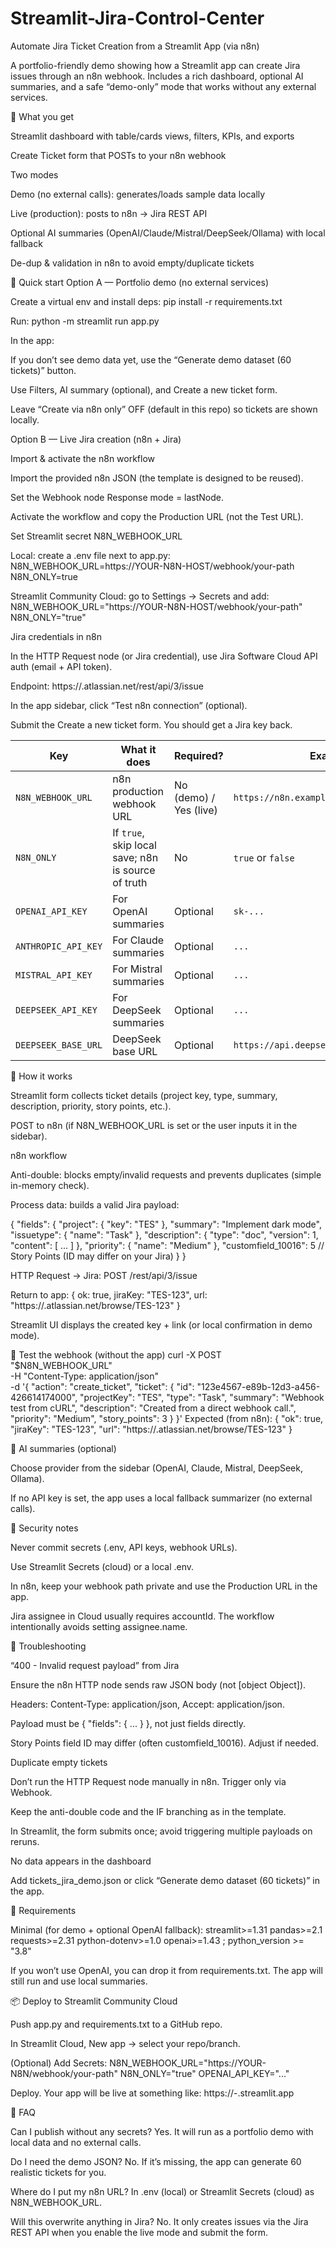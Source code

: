 # Streamlit-Jira-Control-Center 
Automate Jira Ticket Creation from a Streamlit App (via n8n)

A portfolio-friendly demo showing how a Streamlit app can create Jira issues through an n8n webhook. Includes a rich dashboard, optional AI summaries, and a safe “demo-only” mode that works without any external services.

🔎 What you get

Streamlit dashboard with table/cards views, filters, KPIs, and exports

Create Ticket form that POSTs to your n8n webhook

Two modes

Demo (no external calls): generates/loads sample data locally

Live (production): posts to n8n → Jira REST API

Optional AI summaries (OpenAI/Claude/Mistral/DeepSeek/Ollama) with local fallback

De-dup & validation in n8n to avoid empty/duplicate tickets

🚀 Quick start
Option A — Portfolio demo (no external services)

Create a virtual env and install deps:
pip install -r requirements.txt

Run:
python -m streamlit run app.py

In the app:

If you don’t see demo data yet, use the “Generate demo dataset (60 tickets)” button.

Use Filters, AI summary (optional), and Create a new ticket form.

Leave “Create via n8n only” OFF (default in this repo) so tickets are shown locally.

Option B — Live Jira creation (n8n + Jira)

Import & activate the n8n workflow

Import the provided n8n JSON (the template is designed to be reused).

Set the Webhook node Response mode = lastNode.

Activate the workflow and copy the Production URL (not the Test URL).

Set Streamlit secret N8N_WEBHOOK_URL

Local: create a .env file next to app.py:
N8N_WEBHOOK_URL=https://YOUR-N8N-HOST/webhook/your-path
N8N_ONLY=true

Streamlit Community Cloud: go to Settings → Secrets and add:
N8N_WEBHOOK_URL="https://YOUR-N8N-HOST/webhook/your-path"
N8N_ONLY="true"

Jira credentials in n8n

In the HTTP Request node (or Jira credential), use Jira Software Cloud API auth (email + API token).

Endpoint: https://<your-domain>.atlassian.net/rest/api/3/issue

In the app sidebar, click “Test n8n connection” (optional).

Submit the Create a new ticket form. You should get a Jira key back.

| Key                 | What it does                                       | Required?              | Example                                  |
| ------------------- | -------------------------------------------------- | ---------------------- | ---------------------------------------- |
| `N8N_WEBHOOK_URL`   | n8n production webhook URL                         | No (demo) / Yes (live) | `https://n8n.example.com/webhook/abc123` |
| `N8N_ONLY`          | If `true`, skip local save; n8n is source of truth | No                     | `true` or `false`                        |
| `OPENAI_API_KEY`    | For OpenAI summaries                               | Optional               | `sk-...`                                 |
| `ANTHROPIC_API_KEY` | For Claude summaries                               | Optional               | `...`                                    |
| `MISTRAL_API_KEY`   | For Mistral summaries                              | Optional               | `...`                                    |
| `DEEPSEEK_API_KEY`  | For DeepSeek summaries                             | Optional               | `...`                                    |
| `DEEPSEEK_BASE_URL` | DeepSeek base URL                                  | Optional               | `https://api.deepseek.com/v1`            |


🧩 How it works

Streamlit form collects ticket details (project key, type, summary, description, priority, story points, etc.).

POST to n8n (if N8N_WEBHOOK_URL is set or the user inputs it in the sidebar).

n8n workflow

Anti-double: blocks empty/invalid requests and prevents duplicates (simple in-memory check).

Process data: builds a valid Jira payload:

{
  "fields": {
    "project": { "key": "TES" },
    "summary": "Implement dark mode",
    "issuetype": { "name": "Task" },
    "description": { "type": "doc", "version": 1, "content": [ ... ] },
    "priority": { "name": "Medium" },
    "customfield_10016": 5    // Story Points (ID may differ on your Jira)
  }
}


HTTP Request → Jira: POST /rest/api/3/issue

Return to app: { ok: true, jiraKey: "TES-123", url: "https://<your>.atlassian.net/browse/TES-123" }

Streamlit UI displays the created key + link (or local confirmation in demo mode).

🧪 Test the webhook (without the app)
curl -X POST "$N8N_WEBHOOK_URL" \
  -H "Content-Type: application/json" \
  -d '{
    "action": "create_ticket",
    "ticket": {
      "id": "123e4567-e89b-12d3-a456-426614174000",
      "projectKey": "TES",
      "type": "Task",
      "summary": "Webhook test from cURL",
      "description": "Created from a direct webhook call.",
      "priority": "Medium",
      "story_points": 3
    }
  }'
Expected (from n8n):
{ "ok": true, "jiraKey": "TES-123", "url": "https://<your>.atlassian.net/browse/TES-123" }

🧠 AI summaries (optional)

Choose provider from the sidebar (OpenAI, Claude, Mistral, DeepSeek, Ollama).

If no API key is set, the app uses a local fallback summarizer (no external calls).

🔐 Security notes

Never commit secrets (.env, API keys, webhook URLs).

Use Streamlit Secrets (cloud) or a local .env.

In n8n, keep your webhook path private and use the Production URL in the app.

Jira assignee in Cloud usually requires accountId. The workflow intentionally avoids setting assignee.name.

🧯 Troubleshooting

“400 - Invalid request payload” from Jira

Ensure the n8n HTTP node sends raw JSON body (not [object Object]).

Headers: Content-Type: application/json, Accept: application/json.

Payload must be { "fields": { ... } }, not just fields directly.

Story Points field ID may differ (often customfield_10016). Adjust if needed.

Duplicate empty tickets

Don’t run the HTTP Request node manually in n8n. Trigger only via Webhook.

Keep the anti-double code and the IF branching as in the template.

In Streamlit, the form submits once; avoid triggering multiple payloads on reruns.

No data appears in the dashboard

Add tickets_jira_demo.json or click “Generate demo dataset (60 tickets)” in the app.

🧪 Requirements

Minimal (for demo + optional OpenAI fallback):
streamlit>=1.31
pandas>=2.1
requests>=2.31
python-dotenv>=1.0
openai>=1.43 ; python_version >= "3.8"

If you won’t use OpenAI, you can drop it from requirements.txt. The app will still run and use local summaries.

📦 Deploy to Streamlit Community Cloud

Push app.py and requirements.txt to a GitHub repo.

In Streamlit Cloud, New app → select your repo/branch.

(Optional) Add Secrets:
N8N_WEBHOOK_URL="https://YOUR-N8N/webhook/your-path"
N8N_ONLY="true"
OPENAI_API_KEY="..."

Deploy. Your app will be live at something like:
https://<your-repo-name>-<your-username>.streamlit.app

🙋 FAQ

Can I publish without any secrets?
Yes. It will run as a portfolio demo with local data and no external calls.

Do I need the demo JSON?
No. If it’s missing, the app can generate 60 realistic tickets for you.

Where do I put my n8n URL?
In .env (local) or Streamlit Secrets (cloud) as N8N_WEBHOOK_URL.

Will this overwrite anything in Jira?
No. It only creates issues via the Jira REST API when you enable the live mode and submit the form.
